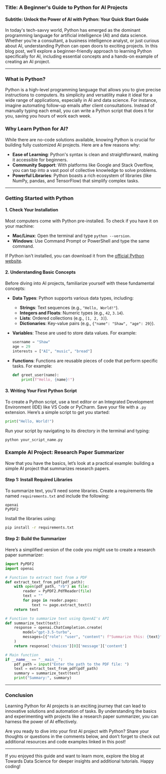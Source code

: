 ### Title: A Beginner's Guide to Python for AI Projects
#### Subtitle: Unlock the Power of AI with Python: Your Quick Start Guide

In today's tech-savvy world, Python has emerged as the dominant programming language for artificial intelligence (AI) and data science. Whether you’re a consultant, a business intelligence analyst, or just curious about AI, understanding Python can open doors to exciting projects. In this blog post, we’ll explore a beginner-friendly approach to learning Python specifically for AI, including essential concepts and a hands-on example of creating an AI project.

* * *

### What is Python?

Python is a high-level programming language that allows you to give precise instructions to computers. Its simplicity and versatility make it ideal for a wide range of applications, especially in AI and data science. For instance, imagine automating follow-up emails after client consultations. Instead of manually typing each email, you can write a Python script that does it for you, saving you hours of work each week.

### Why Learn Python for AI?

While there are no-code solutions available, knowing Python is crucial for building fully customized AI projects. Here are a few reasons why:

- **Ease of Learning**: Python's syntax is clean and straightforward, making it accessible for beginners.
- **Community Support**: With platforms like Google and Stack Overflow, you can tap into a vast pool of collective knowledge to solve problems.
- **Powerful Libraries**: Python boasts a rich ecosystem of libraries (like NumPy, pandas, and TensorFlow) that simplify complex tasks.

* * *

### Getting Started with Python

#### 1. Check Your Installation

Most computers come with Python pre-installed. To check if you have it on your machine:

- **Mac/Linux**: Open the terminal and type `python --version`.
- **Windows**: Use Command Prompt or PowerShell and type the same command.

If Python isn't installed, you can download it from the [official Python website](https://www.python.org/downloads/).

#### 2. Understanding Basic Concepts

Before diving into AI projects, familiarize yourself with these fundamental concepts:

- **Data Types**: Python supports various data types, including:
  - **Strings**: Text sequences (e.g., `"Hello, World!"`).
  - **Integers and Floats**: Numeric types (e.g., `42`, `3.14`).
  - **Lists**: Ordered collections (e.g., `[1, 2, 3]`).
  - **Dictionaries**: Key-value pairs (e.g., `{"name": "Shaw", "age": 29}`).

- **Variables**: These are used to store data values. For example:
  ```python
  username = "Shaw"
  age = 29
  interests = ["AI", "music", "bread"]
  ```

- **Functions**: Functions are reusable pieces of code that perform specific tasks. For example:
  ```python
  def greet_user(name):
      print(f"Hello, {name}!")
  ```

#### 3. Writing Your First Python Script

To create a Python script, use a text editor or an Integrated Development Environment (IDE) like VS Code or PyCharm. Save your file with a `.py` extension. Here’s a simple script to get you started:

```python
print("Hello, World!")
```

Run your script by navigating to its directory in the terminal and typing:

```bash
python your_script_name.py
```

### Example AI Project: Research Paper Summarizer

Now that you have the basics, let’s look at a practical example: building a simple AI project that summarizes research papers.

#### Step 1: Install Required Libraries

To summarize text, you'll need some libraries. Create a requirements file named `requirements.txt` and include the following:

```
openai
PyPDF2
```

Install the libraries using:

```bash
pip install -r requirements.txt
```

#### Step 2: Build the Summarizer

Here’s a simplified version of the code you might use to create a research paper summarizer:

```python
import PyPDF2
import openai

# Function to extract text from a PDF
def extract_text_from_pdf(pdf_path):
    with open(pdf_path, "rb") as file:
        reader = PyPDF2.PdfReader(file)
        text = ""
        for page in reader.pages:
            text += page.extract_text()
    return text

# Function to summarize text using OpenAI's API
def summarize_text(text):
    response = openai.ChatCompletion.create(
        model="gpt-3.5-turbo",
        messages=[{"role": "user", "content": f"Summarize this: {text}"}]
    )
    return response['choices'][0]['message']['content']

# Main function
if __name__ == "__main__":
    pdf_path = input("Enter the path to the PDF file: ")
    text = extract_text_from_pdf(pdf_path)
    summary = summarize_text(text)
    print("Summary:", summary)
```

* * *

### Conclusion

Learning Python for AI projects is an exciting journey that can lead to innovative solutions and automation of tasks. By understanding the basics and experimenting with projects like a research paper summarizer, you can harness the power of AI effectively.

Are you ready to dive into your first AI project with Python? Share your thoughts or questions in the comments below, and don’t forget to check out additional resources and code examples linked in this post!

* * *

If you enjoyed this guide and want to learn more, explore the blog at Towards Data Science for deeper insights and additional tutorials. Happy coding!